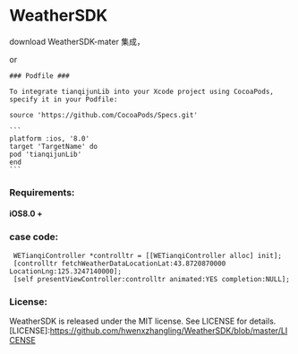 # WeatherSDK

download WeatherSDK-mater 集成，

or

~~~
### Podfile ###

To integrate tianqijunLib into your Xcode project using CocoaPods, specify it in your Podfile:

source 'https://github.com/CocoaPods/Specs.git'

``` 
platform :ios, '8.0'
target 'TargetName' do
pod 'tianqijunLib' 
end
```
~~~

### Requirements: ###

#### iOS8.0 + ####

### case code: ###

  ```
   WETianqiController *controlltr = [[WETianqiController alloc] init];
   [controlltr fetchWeatherDataLocationLat:43.8720870000 LocationLng:125.3247140000];
   [self presentViewController:controlltr animated:YES completion:NULL];
   ```

### License: ###

WeatherSDK is released under the MIT license. See LICENSE for details.
[LICENSE]:https://github.com/hwenxzhangling/WeatherSDK/blob/master/LICENSE


